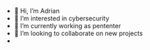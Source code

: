 - 👋 Hi, I’m Adrian
- 👀 I’m interested in cybersecurity
- 🌱 I’m currently working as pententer
- 💞️ I’m looking to collaborate on new projects
- 

<!---
d4rkusxx/d4rkusxx is a ✨ special ✨ repository because its `README.md` (this file) appears on your GitHub profile.
You can click the Preview link to take a look at your changes.
--->

